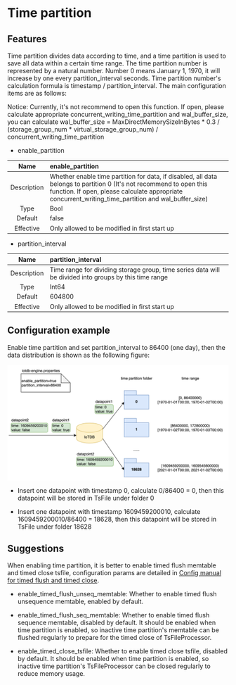 <!--

    Licensed to the Apache Software Foundation (ASF) under one
    or more contributor license agreements.  See the NOTICE file
    distributed with this work for additional information
    regarding copyright ownership.  The ASF licenses this file
    to you under the Apache License, Version 2.0 (the
    "License"); you may not use this file except in compliance
    with the License.  You may obtain a copy of the License at
    
        http://www.apache.org/licenses/LICENSE-2.0
    
    Unless required by applicable law or agreed to in writing,
    software distributed under the License is distributed on an
    "AS IS" BASIS, WITHOUT WARRANTIES OR CONDITIONS OF ANY
    KIND, either express or implied.  See the License for the
    specific language governing permissions and limitations
    under the License.

-->

# Time partition

## Features

Time partition divides data according to time, and a time partition is used to save all data within a certain time range. The time partition number is represented by a natural number. Number 0 means January 1, 1970, it will increase by one every partition_interval seconds. Time partition number's calculation formula is timestamp / partition_interval. The main configuration items are as follows:

Notice: Currently, it's not recommend to open this function. If open, please calculate appropriate concurrent_writing_time_partition and wal_buffer_size, you can calculate wal_buffer_size = MaxDirectMemorySizeInBytes * 0.3 / (storage_group_num * virtual_storage_group_num) / concurrent_writing_time_partition

* enable\_partition

|Name| enable\_partition |
|:---:|:---|
|Description| Whether enable time partition for data, if disabled, all data belongs to partition 0 (It's not recommend to open this function. If open, please calculate appropriate concurrent_writing_time_partition and wal_buffer_size)|
|Type|Bool|
|Default| false |
|Effective|Only allowed to be modified in first start up|

* partition\_interval

|Name| partition\_interval |
|:---:|:---|
|Description| Time range for dividing storage group, time series data will be divided into groups by this time range |
|Type|Int64|
|Default| 604800 |
|Effective|Only allowed to be modified in first start up|

## Configuration example

Enable time partition and set partition_interval to 86400 (one day), then the data distribution is shown as the following figure:

<img style="width:100%; max-width:800px; max-height:600px; margin-left:auto; margin-right:auto; display:block;" src="https://github.com/apache/iotdb-bin-resources/blob/main/docs/UserGuide/Data%20Concept/Time-Partition/time_partition_example.png?raw=true" alt="time partition example">

* Insert one datapoint with timestamp 0, calculate 0/86400 = 0, then this datapoint will be stored in TsFile under folder 0

* Insert one datapoint with timestamp 1609459200010, calculate 1609459200010/86400 = 18628, then this datapoint will be stored in TsFile under folder 18628

## Suggestions

When enabling time partition, it is better to enable timed flush memtable and timed close tsfile, configuration params are detailed in [Config manual for timed flush and timed close](../Reference/Config-Manual.md).

* enable_timed_flush_unseq_memtable: Whether to enable timed flush unsequence memtable, enabled by default.

* enable_timed_flush_seq_memtable: Whether to enable timed flush sequence memtable, disabled by default. It should be enabled when time partition is enabled, so inactive time partition's memtable can be flushed regularly to prepare for the timed close of TsFileProcessor.

* enable_timed_close_tsfile: Whether to enable timed close tsfile, disabled by default. It should be enabled when time partition is enabled, so inactive time partition's TsFileProcessor can be closed regularly to reduce memory usage.